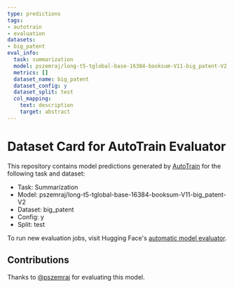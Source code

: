 ```yaml
---
type: predictions
tags:
- autotrain
- evaluation
datasets:
- big_patent
eval_info:
  task: summarization
  model: pszemraj/long-t5-tglobal-base-16384-booksum-V11-big_patent-V2
  metrics: []
  dataset_name: big_patent
  dataset_config: y
  dataset_split: test
  col_mapping:
    text: description
    target: abstract
---
```

# Dataset Card for AutoTrain Evaluator

This repository contains model predictions generated by [AutoTrain](https://huggingface.co/autotrain) for the following task and dataset:

* Task: Summarization
* Model: pszemraj/long-t5-tglobal-base-16384-booksum-V11-big_patent-V2
* Dataset: big_patent
* Config: y
* Split: test

To run new evaluation jobs, visit Hugging Face's [automatic model evaluator](https://huggingface.co/spaces/autoevaluate/model-evaluator).

## Contributions

Thanks to [@pszemraj](https://huggingface.co/pszemraj) for evaluating this model.